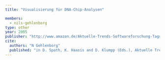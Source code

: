 ```yaml
---
title: "Visualisierung für DNA-Chip-Analysen"

members:
  - nils-gehlenborg
type: other
year: 2005
publisher: "http://www.amazon.de/Aktuelle-Trends-Softwareforschung-Tagungsband-Software-Forschungstag/dp/3898644138"
cite:
  authors: "N Gehlenborg"
  published: "in D. Spath, K. Haasis and D. Klumpp (Eds.), Aktuelle Trends in der Softwareforschung (Vol. 3), 259-270, IRB Fraunhofer Verlag, Stuttgart, Germany"
---
```

